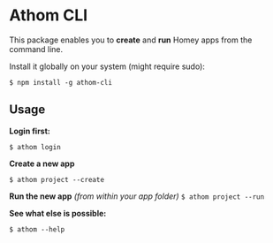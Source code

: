 # Athom CLI

This package enables you to **create** and **run** Homey apps from the command line.

Install it globally on your system (might require sudo):

`$ npm install -g athom-cli`

## Usage
**Login first:**

`$ athom login`

**Create a new app**

`$ athom project --create`

**Run the new app** *(from within your app folder)*
`$ athom project --run`

**See what else is possible:**

`$ athom --help`